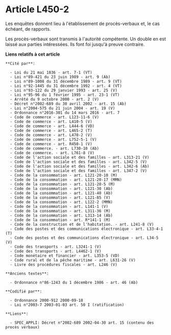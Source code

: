 # Article L450-2

Les enquêtes donnent lieu à l'établissement de procès-verbaux et, le cas échéant, de rapports.

Les procès-verbaux sont transmis à l'autorité compétente. Un double en est laissé aux parties intéressées. Ils font foi
jusqu'à preuve contraire.

**Liens relatifs à cet article**

	**Cité par**:

	  - Loi du 21 mai 1836 - art. 7-1 (VT)
	  - Loi n°89-421 du 23 juin 1989 - art. 9 (Ab)
	  - Loi n°89-1008 du 31 décembre 1989 - art. 9 (VT)
	  - Loi n°92-1445 du 31 décembre 1992 - art. 4 (VT)
	  - Loi n°93-122 du 29 janvier 1993 - art. 25 (V)
	  - Loi n°95-96 du 1 février 1995 - art. 23-1 (VT)
	  - Arrêté du 9 octobre 2000 - art. 2 (V)
	  - Décret n°2002-689 du 30 avril 2002 - art. 15 (Ab)
	  - Loi n°2004-575 du 21 juin 2004 - art. 19 (V)
	  - Ordonnance n°2016-301 du 14 mars 2016 - art. 7
	  - Code de commerce - art. L123-11-6 (V)
	  - Code de commerce - art. L410-5 (V)
	  - Code de commerce - art. L444-6 (VD)
	  - Code de commerce - art. L465-2 (T)
	  - Code de commerce - art. L470-2 (V)
	  - Code de commerce - art. L752-5-1 (V)
	  - Code de commerce - art. R450-1 (V)
	  - Code de commerce. - art. L730-10 (Ab)
	  - Code de commerce. - art. L761-8 (V)
	  - Code de l'action sociale et des familles - art. L313-21 (V)
	  - Code de l'action sociale et des familles - art. L342-5 (V)
	  - Code de l'action sociale et des familles - art. L342-6 (Ab)
	  - Code de l'action sociale et des familles - art. L347-2 (V)
	  - Code de la consommation - art. L121-20-10 (M)
	  - Code de la consommation - art. L121-20-17 (MMN)
	  - Code de la consommation - art. L121-20-5 (M)
	  - Code de la consommation - art. L121-30 (Ab)
	  - Code de la consommation - art. L121-40 (Ab)
	  - Code de la consommation - art. L121-85 (V)
	  - Code de la consommation - art. L122-2 (MMN)
	  - Code de la consommation - art. L141-1 (V)
	  - Code de la consommation - art. L311-36 (M)
	  - Code de la consommation - art. L313-14 (Ab)
	  - Code de la consommation - art. R*141-1 (M)
	  - Code de la construction et de l'habitation. - art. L241-8 (V)
	  - Code des postes et des communications électronique - art. L33-4-1 (T)
	  - Code des postes et des communications électronique - art. L34-5 (V)
	  - Code des transports - art. L3241-1 (V)
	  - Code des transports - art. L4462-1 (V)
	  - Code monétaire et financier - art. L353-5 (VD)
	  - Code rural et de la pêche maritime - art. L631-26 (V)
	  - Livre des procédures fiscales - art. L246 (V)

	**Anciens textes**:

	  - Ordonnance n°86-1243 du 1 décembre 1986 - art. 46 (Ab)

	**Codifié par**:

	  - Ordonnance 2000-912 2000-09-18
	  - Loi n°2003-7 2003-01-03 art. 50 I (ratification)

	**Liens**:

	  - SPEC_APPLI: Décret n°2002-689 2002-04-30 art. 15 (contenu des procès verbaux)
